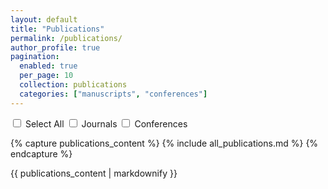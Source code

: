 ```yaml
---
layout: default
title: "Publications"
permalink: /publications/
author_profile: true
pagination: 
  enabled: true
  per_page: 10
  collection: publications
  categories: ["manuscripts", "conferences"]
---
```

<div class="filter-container">
    <input type="checkbox" id="selectAll"> <label for="selectAll">Select All</label>
    <input type="checkbox" id="journalFilter"> <label for="journalFilter">Journals</label>
    <input type="checkbox" id="conferenceFilter"> <label for="conferenceFilter">Conferences</label>
</div>

{% capture publications_content %}
{% include all_publications.md %}
{% endcapture %}

{{ publications_content | markdownify }}



<!-- {% include all_publications.html %} -->
